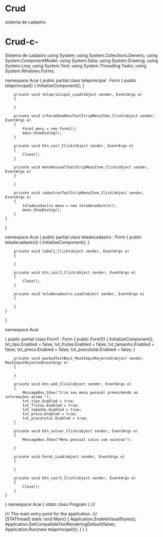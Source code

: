 # Crud
sistema de cadastro

# Crud-c-
Sistema de cadastro
using System;
using System.Collections.Generic;
using System.ComponentModel;
using System.Data;
using System.Drawing;
using System.Linq;
using System.Text;
using System.Threading.Tasks;
using System.Windows.Forms;

namespace Acai
{
    public partial class telaprincipal : Form
    {
        public telaprincipal()
        {
            InitializeComponent();
        }

        private void telaprincipal_Load(object sender, EventArgs e)
        {

        }

        private void irParaOSeuMenuToolStripMenuItem_Click(object sender, EventArgs e)
        {
            Form1 menu = new Form1();
            menu.ShowDialog();
        }

        private void btn_sair_Click(object sender, EventArgs e)
        {
            Close();
        }

        private void menuPessoalToolStripMenuItem_Click(object sender, EventArgs e)
        {

        }

        private void cadastrarToolStripMenuItem_Click(object sender, EventArgs e)
        {
            teladecadastro menu = new teladecadastro();
            menu.ShowDialog();
        }
    }
}

namespace Acai
{
    public partial class teladecadastro : Form
    {
        public teladecadastro()
        {
            InitializeComponent();
        }

        private void label1_Click(object sender, EventArgs e)
        {

        }

        private void btn_sair2_Click(object sender, EventArgs e)
        {
            Close();
        }

        private void teladecadastro_Load(object sender, EventArgs e)
        {

        }
    }
}

namespace Acai

{
    public partial class Form1 : Form
    {
        public Form1()
        {
            InitializeComponent();
            txt_tipo.Enabled = false;
            txt_frutas.Enabled = false;
            txt_tamanho.Enabled = false;
            txt_preco.Enabled = false;
            txt_precototal.Enabled = false;
        }

        private void maskedTextBox1_MaskInputRejected(object sender, MaskInputRejectedEventArgs e)
        {

        }

        private void btn_add_Click(object sender, EventArgs e)
        {
            MessageBox.Show("Crie seu menu pessoal preenchendo as informações acima ");
            txt_tipo.Enabled = true;
            txt_frutas.Enabled = true;
            txt_tamanho.Enabled = true;
            txt_preco.Enabled = true;
            txt_precototal.Enabled = true;
        }

        private void btn_salvar_Click(object sender, EventArgs e)
        {
            MessageBox.Show("Menu pessoal salvo com sucesso");

        }

        private void Form1_Load(object sender, EventArgs e)
        {

        }

        private void btn_sair3_Click(object sender, EventArgs e)
        {
            Close();
        }
    }
}
namespace Acai
{
    static class Program
    {
        /// <summary>
        /// The main entry point for the application.
        /// </summary>
        [STAThread]
        static void Main()
        {
            Application.EnableVisualStyles();
            Application.SetCompatibleTextRenderingDefault(false);
            Application.Run(new telaprincipal());
        }
    }
}
